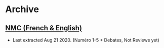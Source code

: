 # Archive

## [NMC (French & English)](http://nouvellemythologiecomparee.hautetfort.com/)
- Last extracted Aug 21 2020. (Numéro 1-5 + Debates, Not Reviews yet)
